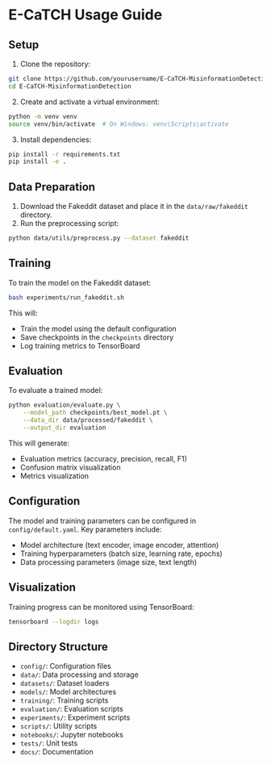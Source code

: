 # E-CaTCH Usage Guide

## Setup

1. Clone the repository:
```bash
git clone https://github.com/yourusername/E-CaTCH-MisinformationDetection.git
cd E-CaTCH-MisinformationDetection
```

2. Create and activate a virtual environment:
```bash
python -m venv venv
source venv/bin/activate  # On Windows: venv\Scripts\activate
```

3. Install dependencies:
```bash
pip install -r requirements.txt
pip install -e .
```

## Data Preparation

1. Download the Fakeddit dataset and place it in the `data/raw/fakeddit` directory.
2. Run the preprocessing script:
```bash
python data/utils/preprocess.py --dataset fakeddit
```

## Training

To train the model on the Fakeddit dataset:

```bash
bash experiments/run_fakeddit.sh
```

This will:
- Train the model using the default configuration
- Save checkpoints in the `checkpoints` directory
- Log training metrics to TensorBoard

## Evaluation

To evaluate a trained model:

```bash
python evaluation/evaluate.py \
    --model_path checkpoints/best_model.pt \
    --data_dir data/processed/fakeddit \
    --output_dir evaluation
```

This will generate:
- Evaluation metrics (accuracy, precision, recall, F1)
- Confusion matrix visualization
- Metrics visualization

## Configuration

The model and training parameters can be configured in `config/default.yaml`. Key parameters include:

- Model architecture (text encoder, image encoder, attention)
- Training hyperparameters (batch size, learning rate, epochs)
- Data processing parameters (image size, text length)

## Visualization

Training progress can be monitored using TensorBoard:

```bash
tensorboard --logdir logs
```

## Directory Structure

- `config/`: Configuration files
- `data/`: Data processing and storage
- `datasets/`: Dataset loaders
- `models/`: Model architectures
- `training/`: Training scripts
- `evaluation/`: Evaluation scripts
- `experiments/`: Experiment scripts
- `scripts/`: Utility scripts
- `notebooks/`: Jupyter notebooks
- `tests/`: Unit tests
- `docs/`: Documentation 